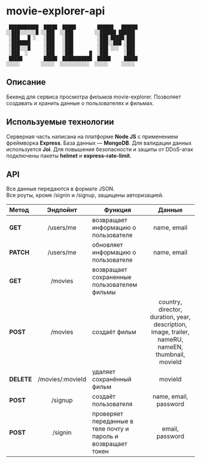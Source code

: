 # movie-explorer-api

```
 ███████████  █████  █████        ██████   ██████
░░███░░░░░░█ ░░███  ░░███        ░░██████ ██████ 
 ░███   █ ░   ░███   ░███         ░███░█████░███ 
 ░███████     ░███   ░███         ░███░░███ ░███ 
 ░███░░░█     ░███   ░███         ░███ ░░░  ░███ 
 ░███  ░      ░███   ░███      █  ░███      ░███ 
 █████        █████  ███████████  █████     █████
░░░░░        ░░░░░  ░░░░░░░░░░░  ░░░░░     ░░░░░ 
```
## Описание

Бекенд для сервиса просмотра фильмов movie-explorer. Позволяет создавать и хранить данные о пользователях и фильмах.

## Используемые технологии

Серверная часть написана на платформе **Node JS** с применением фреймворка **Express**. База данных — **MongoDB**. Для валидации данных используется **Joi**. Для повышения безопасности и защиты от DDoS-атак подключены пакеты **helmet** и **express-rate-limit**. 

## API

Все данные передаются в формате JSON.<br>
Все роуты, кроме /signin и /signup, защищены авторизацией. 

| Метод  | Эндпойнт | Функция| Данные |
| :-     |   :-:    |   -   |  :-:  |
|  **GET**   | /users/me| возвращает информацию о пользователе | name, email  |
|**PATCH** | /users/me   | обновляет информацию о пользователе |name, email  |
|**GET** | /movies   | возвращает сохраненные пользователем фильмы |  |
|**POST** | /movies   | создаёт фильм |country, director, duration, year, description, image, trailer, nameRU, nameEN, thumbnail, movieId   |
|**DELETE** | /movies/:movieId   | удаляет сохранённый фильм | movieId |
|**POST** | /signup   | создаёт пользователя |name, email, password |
|**POST** | /signin   | проверяет переданные в теле почту и пароль и возвращает токен |email, password |
 
